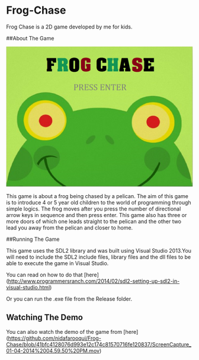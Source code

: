 Frog-Chase
==========

Frog Chase is a 2D game developed by me for kids.

##About The Game

![Frog Chase](https://raw.githubusercontent.com/nidafarooqui/Frog-Chase/master/Frog%20Chase/peeking_frog2.png)

This game is about a frog being chased by a pelican. The aim of this game is to introduce 4 or 5 year old children to the world of programming through simple logics. The frog moves after you press the number of directional arrow keys in sequence and then press enter. This game also has three or more doors of which one leads straight to the pelican and the other two lead you away from the pelican and closer to home.

##Running The Game

This game uses the SDL2 library and was built using Visual Studio 2013.You will need to include the SDL2 include files, library files and the dll files to be able to execute the game in Visual Studio.

You can read on how to do that [here] (http://www.programmersranch.com/2014/02/sdl2-setting-up-sdl2-in-visual-studio.html)

Or you can run the .exe file from the Release folder.

## Watching The Demo

You can also watch the demo of the game from [here] (https://github.com/nidafarooqui/Frog-Chase/blob/41bfc4128076d993e12c174c81570716fe120837/ScreenCapture_01-04-2014%2004.59.50%20PM.mov)
